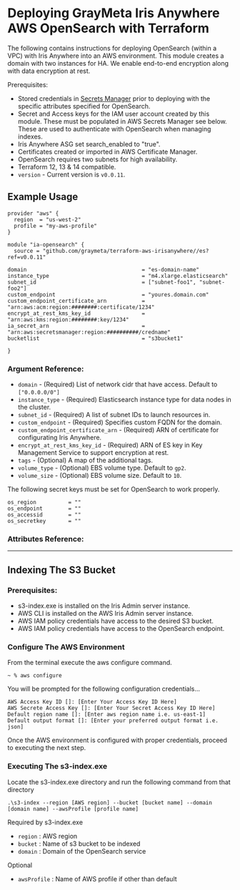# Deploying GrayMeta Iris Anywhere AWS OpenSearch with Terraform

The following contains instructions for deploying OpenSearch (within a VPC) with Iris Anywhere into an AWS environment. This module creates a domain with two instances for HA. We enable end-to-end encryption along with data encryption at rest.

Prerequisites:
* Stored credentials in [Secrets Manager](#creating-secrets-for-iris-anywhere) prior to deploying with the specific attributes specified for OpenSearch.
* Secret and Access keys for the IAM user account created by this module. These must be populated in AWS Secrets Manager see below. These are used to authenticate with OpenSearch when managing indexes.
* Iris Anywhere ASG set search_enabled to "true".
* Certificates created or imported in AWS Certificate Manager.
* OpenSearch requires two subnets for high availability.
* Terraform 12, 13 & 14 compatible.
* `version` - Current version is `v0.0.11`.

## Example Usage
  
```hcl
provider "aws" {
  region  = "us-west-2"
  profile = "my-aws-profile"
}

module "ia-opensearch" {
  source = "github.com/graymeta/terraform-aws-irisanywhere//es?ref=v0.0.11"

domain                                    = "es-domain-name" 
instance_type                             = "m4.xlarge.elasticsearch"
subnet_id                                 = ["subnet-foo1", "subnet-foo2"]
custom_endpoint                           = "youres.domain.com"
custom_endpoint_certificate_arn           = "arn:aws:acm:region:########:certificate/1234"
encrypt_at_rest_kms_key_id                = "arn:aws:kms:region:########:key/1234"
ia_secret_arn                             = "arn:aws:secretsmanager:region:##########/credname"
bucketlist                                = "s3bucket1"

}

```
### Argument Reference:
* `domain` - (Required) List of network cidr that have access.  Default to `["0.0.0.0/0"]`
* `instance_type` - (Required) Elasticsearch instance type for data nodes in the cluster.
* `subnet_id` - (Required) A list of subnet IDs to launch resources in.
* `custom_endpoint` - (Required) Specifies custom FQDN for the domain.
* `custom_endpoint_certificate_arn` - (Required) ARN of certificate for configurating Iris Anywhere.
* `encrypt_at_rest_kms_key_id` - (Required) ARN of ES key in Key Management Service to support encryption at rest.
* `tags` -  (Optional) A map of the additional tags.
* `volume_type` - (Optional) EBS volume type. Default to `gp2`.
* `volume_size` - (Optional) EBS volume size. Default to `10`.

The following secret keys must be set for OpenSearch to work properly.

    os_region          = ""
    os_endpoint        = ""
    os_accessid        = ""
    os_secretkey       = ""


### Attributes Reference:
***

## Indexing The S3 Bucket
### Prerequisites:
* s3-index.exe is installed on the Iris Admin server instance.
* AWS CLI is installed on the AWS Iris Admin server instance.
* AWS IAM policy credentials have access to the desired S3 bucket.
* AWS IAM policy credentials have access to the OpenSearch endpoint.

### Configure The AWS Environment
From the terminal execute the aws configure command.
``` 
~ % aws configure
```
You will be prompted for the following configuration credentials...
```
AWS Access Key ID []: [Enter Your Access Key ID Here]
AWS Secrete Access Key []: [Enter Your Secret Access Key ID Here]
Default region name []: [Enter aws region name i.e. us-east-1]
Default output format []: [Enter your preferred output format i.e. json]
```
Once the AWS environment is configured with proper credentials, proceed to executing the next step.

### Executing The s3-index.exe
Locate the s3-index.exe directory and run the following command from that directory
```
.\s3-index --region [AWS region] --bucket [bucket name] --domain [domain name] --awsProfile [profile name]
```
Required by s3-index.exe
* `region`  : AWS region
* `bucket`  : Name of s3 bucket to be indexed
* `domain`  : Domain of the OpenSearch service

Optional
* `awsProfile` : Name of AWS profile if other than default